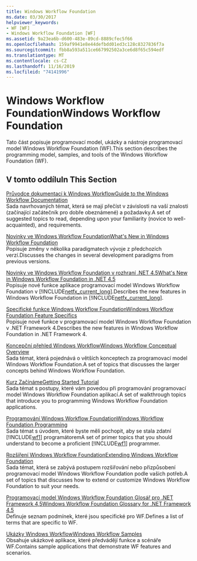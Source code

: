 ```yaml
---
title: Windows Workflow Foundation
ms.date: 03/30/2017
helpviewer_keywords:
- WF [WF]
- Windows Workflow Foundation [WF]
ms.assetid: 9a23ea6b-d600-483e-89cd-8889cfec5f66
ms.openlocfilehash: 159af9941e8e44defbdd01ed3c128c8327836f7a
ms.sourcegitcommit: fbb8a593a511ce667992502a3ce6d8f65c594edf
ms.translationtype: MT
ms.contentlocale: cs-CZ
ms.lasthandoff: 11/16/2019
ms.locfileid: "74141996"
---
```

# <a name="windows-workflow-foundation"></a><span data-ttu-id="80e4d-102">Windows Workflow Foundation</span><span class="sxs-lookup"><span data-stu-id="80e4d-102">Windows Workflow Foundation</span></span>
<span data-ttu-id="80e4d-103">Tato část popisuje programovací model, ukázky a nástroje programovací model Windows Workflow Foundation (WF).</span><span class="sxs-lookup"><span data-stu-id="80e4d-103">This section describes the programming model, samples, and tools of the Windows Workflow Foundation (WF).</span></span>  
  
## <a name="in-this-section"></a><span data-ttu-id="80e4d-104">V tomto oddílu</span><span class="sxs-lookup"><span data-stu-id="80e4d-104">In This Section</span></span>  
 [<span data-ttu-id="80e4d-105">Průvodce dokumentací k Windows Workflow</span><span class="sxs-lookup"><span data-stu-id="80e4d-105">Guide to the Windows Workflow Documentation</span></span>](guide-to-the-documentation.md)  
 <span data-ttu-id="80e4d-106">Sada navrhovaných témat, která se mají přečíst v závislosti na vaší znalosti (začínající začátečník pro dobře obeznámené) a požadavky.</span><span class="sxs-lookup"><span data-stu-id="80e4d-106">A set of suggested topics to read, depending upon your familiarity (novice to well-acquainted), and requirements.</span></span>  
  
 [<span data-ttu-id="80e4d-107">Novinky ve Windows Workflow Foundation</span><span class="sxs-lookup"><span data-stu-id="80e4d-107">What's New in Windows Workflow Foundation</span></span>](whats-new.md)  
 <span data-ttu-id="80e4d-108">Popisuje změny v několika paradigmatech vývoje z předchozích verzí.</span><span class="sxs-lookup"><span data-stu-id="80e4d-108">Discusses the changes in several development paradigms from previous versions.</span></span>  
  
 [<span data-ttu-id="80e4d-109">Novinky ve Windows Workflow Foundation v rozhraní .NET 4.5</span><span class="sxs-lookup"><span data-stu-id="80e4d-109">What's New in Windows Workflow Foundation in .NET 4.5</span></span>](whats-new-in-wf-in-dotnet.md)  
 <span data-ttu-id="80e4d-110">Popisuje nové funkce aplikace programovací model Windows Workflow Foundation v [!INCLUDE[netfx_current_long](../../../includes/netfx-current-long-md.md)].</span><span class="sxs-lookup"><span data-stu-id="80e4d-110">Describes the new features in Windows Workflow Foundation in [!INCLUDE[netfx_current_long](../../../includes/netfx-current-long-md.md)].</span></span>  
  
 [<span data-ttu-id="80e4d-111">Specifické funkce Windows Workflow Foundation</span><span class="sxs-lookup"><span data-stu-id="80e4d-111">Windows Workflow Foundation Feature Specifics</span></span>](feature-specifics.md)  
 <span data-ttu-id="80e4d-112">Popisuje nové funkce v programovací model Windows Workflow Foundation v .NET Framework 4.</span><span class="sxs-lookup"><span data-stu-id="80e4d-112">Describes the new features in Windows Workflow Foundation in .NET Framework 4.</span></span>
  
 [<span data-ttu-id="80e4d-113">Koncepční přehled Windows Workflow</span><span class="sxs-lookup"><span data-stu-id="80e4d-113">Windows Workflow Conceptual Overview</span></span>](conceptual-overview.md)  
 <span data-ttu-id="80e4d-114">Sada témat, která pojednává o větších konceptech za programovací model Windows Workflow Foundation.</span><span class="sxs-lookup"><span data-stu-id="80e4d-114">A set of topics that discusses the larger concepts behind Windows Workflow Foundation.</span></span>  
  
 [<span data-ttu-id="80e4d-115">Kurz Začínáme</span><span class="sxs-lookup"><span data-stu-id="80e4d-115">Getting Started Tutorial</span></span>](getting-started-tutorial.md)  
 <span data-ttu-id="80e4d-116">Sada témat s postupy, které vám povedou při programování programovací model Windows Workflow Foundation aplikací.</span><span class="sxs-lookup"><span data-stu-id="80e4d-116">A set of walkthrough topics that introduce you to programming Windows Workflow Foundation applications.</span></span>  
  
 [<span data-ttu-id="80e4d-117">Programování Windows Workflow Foundation</span><span class="sxs-lookup"><span data-stu-id="80e4d-117">Windows Workflow Foundation Programming</span></span>](programming.md)  
 <span data-ttu-id="80e4d-118">Sada témat s úvodem, které byste měli pochopit, aby se stala zdatní [!INCLUDE[wf1](../../../includes/wf1-md.md)] programátorem</span><span class="sxs-lookup"><span data-stu-id="80e4d-118">A set of primer topics that you should understand to become a proficient [!INCLUDE[wf1](../../../includes/wf1-md.md)] programmer.</span></span>  
  
 [<span data-ttu-id="80e4d-119">Rozšíření Windows Workflow Foundation</span><span class="sxs-lookup"><span data-stu-id="80e4d-119">Extending Windows Workflow Foundation</span></span>](extend.md)  
 <span data-ttu-id="80e4d-120">Sada témat, která se zabývá postupem rozšiřování nebo přizpůsobení programovací model Windows Workflow Foundation podle vašich potřeb.</span><span class="sxs-lookup"><span data-stu-id="80e4d-120">A set of topics that discusses how to extend or customize Windows Workflow Foundation to suit your needs.</span></span>  
  
 [<span data-ttu-id="80e4d-121">Programovací model Windows Workflow Foundation Glosář pro .NET Framework 4,5</span><span class="sxs-lookup"><span data-stu-id="80e4d-121">Windows Workflow Foundation Glossary for .NET Framework 4.5</span></span>](glossary.md)  
 <span data-ttu-id="80e4d-122">Definuje seznam podmínek, které jsou specifické pro WF.</span><span class="sxs-lookup"><span data-stu-id="80e4d-122">Defines a list of terms that are specific to WF.</span></span>  
  
 [<span data-ttu-id="80e4d-123">Ukázky Windows Workflow</span><span class="sxs-lookup"><span data-stu-id="80e4d-123">Windows Workflow Samples</span></span>](./samples/index.md)  
 <span data-ttu-id="80e4d-124">Obsahuje ukázkové aplikace, které předvádějí funkce a scénáře WF.</span><span class="sxs-lookup"><span data-stu-id="80e4d-124">Contains sample applications that demonstrate WF features and scenarios.</span></span>
